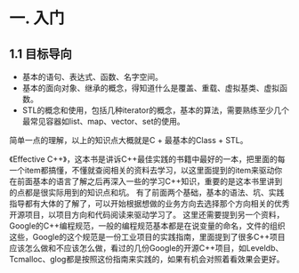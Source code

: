 # 一. 入门
## 1.1 目标导向
* 基本的语句、表达式、函数、名字空间。
* 基本的面向对象、继承的概念，得知道什么是覆盖、重载、虚拟基类、虚拟函数。
* STL的概念和使用，包括几种iterator的概念，基本的算法，需要熟练至少几个最常见容器如list、map、vector、set的使用。

简单一点的理解，以上的知识点大概就是C + 最基本的Class + STL。

《Effective C++》，这本书是讲诉C++最佳实践的书籍中最好的一本，把里面的每一个item都搞懂，不懂就查阅相关的资料去学习，以这里面提到的item来驱动你在前面基本的语言了解之后再深入一些的学习C++知识，重要的是这本书里讲到的点都是很实际用到的知识点和坑。
有了前面两个基础，基本的语法、坑、实践指导都有大体的了解了，可以开始根据想做的业务方向去选择那个方向相关的优秀开源项目，以项目方向和代码阅读来驱动学习了。
这里还需要提到另一个资料，Google的C++编程规范，一般的编程规范基本都是在说变量的命名，文件的组织这些，Google的这个规范是一份工业项目的实践指南，里面提到了很多C++项目应该怎么做和不应该怎么做，看过的几份Google的开源C++项目，如Leveldb、Tcmalloc、glog都是按照这份指南来实践的，如果有机会对照着看效果会更好。
